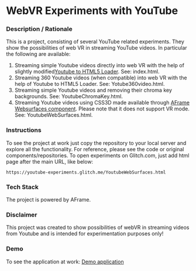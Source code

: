 # WebVR Experiments with YouTube

### **Description / Rationale**
This is a project, consisting of several YouTube related experiments. They show the possibilities of web VR in streaming YouTube videos. In particular the following are available:
1. Streaming simple Youtube videos directly into web VR with the help of slightly modified<a href="https://github.com/thelevicole/youtube-to-html5-loader">Youtube to HTML5 Loader</a>. See: index.html.  
2. Streaming 360 Youtube videos (when compatible) into web VR with the help of Youtube to HTML5 Loader. See: Yotube360video.html.
3. Streaming simple Youtube videos and removing their chroma key backgrounds. See: YoutubeChromaKey.html.
4. Streaming Youtube videos using CSS3D made available through <a href="https://github.com/ryota-mitarai/aframe-websurfaces">AFrame Websurfaces component</a>. Please note that it does not support VR mode. See: YoutubeWebSurfaces.html. 

### **Instructions**
To see the project at work just copy the repository to your local server and explore all the functionality. For reference, please see the code or original components/repositories. To open experiments on Glitch.com, just add html page after the main URL, like below:
```
https://youtube-experiments.glitch.me/YoutubeWebSurfaces.html
```

### **Tech Stack**
The project is powered by AFrame.

### **Disclaimer**
This project was created to show possibilities of webVR in streaming videos from Youtube and is intended for experimentation purposes only!

### **Demo**
To see the application at work: [Demo application](https://youtube-experiments.glitch.me/)
